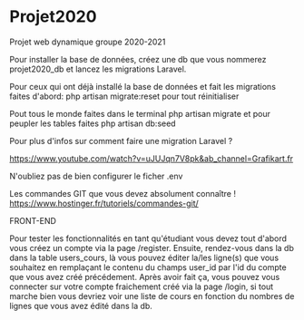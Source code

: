 # Projet2020
Projet web dynamique groupe 2020-2021

Pour installer la base de données, créez une db que vous nommerez projet2020_db et lancez les migrations Laravel.

Pour ceux qui ont déjà installé la base de données et fait les migrations faites d'abord:
php artisan migrate:reset
pour tout réinitialiser

Pout tous le monde faites dans le terminal 
php artisan migrate
et pour peupler les tables faites
php artisan db:seed

Pour plus d'infos sur comment faire une migration Laravel ?

https://www.youtube.com/watch?v=uJUJqn7V8pk&ab_channel=Grafikart.fr

N'oubliez pas de bien configurer le ficher .env

Les commandes GIT que vous devez absolument connaître !
https://www.hostinger.fr/tutoriels/commandes-git/

FRONT-END

Pour tester les fonctionnalités en tant qu'étudiant vous devez tout d'abord vous créez un compte via la page /register.
Ensuite, rendez-vous dans la db dans la table users_cours, là vous pouvez éditer la/les ligne(s) que vous souhaitez en remplaçant
le contenu du champs user_id par l'id du compte que vous avez créé précédement.
Après avoir fait ça, vous pouvez vous connecter sur votre compte fraichement créé via la page /login, si tout marche bien
vous devriez voir une liste de cours en fonction du nombres de lignes que vous avez édité dans la db.